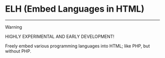 # ELH (Embed Languages in HTML)

---

>[!WARNING]
>HIGHLY EXPERIMENTAL AND EARLY DEVELOPMENT!

Freely embed various programming languages into HTML; like PHP, but without PHP.
